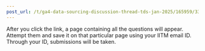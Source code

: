 ```yaml
---
post_url: /t/ga4-data-sourcing-discussion-thread-tds-jan-2025/165959/339
---
```

After you click the link, a page containing all the questions will appear. Attempt them and save it on that particular page using your IITM email ID. Through your ID, submissions will be taken.